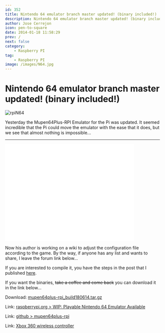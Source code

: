 ```yaml
---
id: 352
title: Nintendo 64 emulator branch master updated! (binary included!)
description: Nintendo 64 emulator branch master updated! (binary included!)
author: Jose Cerrejon
icon: pen-to-square
date: 2014-01-18 11:58:29
prev: /
next: false
category:
    - Raspberry PI
tag:
    - Raspberry PI
image: /images/N64.jpg
---
```


# Nintendo 64 emulator branch master updated! (binary included!)

![rpiN64](/images/N64.jpg)

Yesterday the Mupen64Plus-RPI Emulator for the Pi was updated. It seemed incredible that the Pi could move the emulator with the ease that it does, but we see that almost nothing is impossible...

---

<iframe width="420" height="315" src="//www.youtube.com/embed/fGkHx3CvLUo" frameborder="0" allowfullscreen></iframe>

Now his author is working on a wiki to adjust the configuration file according to the game. By the way, if anyone has any list and wants to share, I leave the forum link below...

If you are interested to compile it, you have the steps in the post that I published [
here](/post.php?id=285).

If you want the binaries, ~~take a coffee and come back~~ you can download it in the link below...

Download: [mupen64plus-rpi_build180614.tar.gz](/res/mupen64plus-rpi_build180614.tar.gz)

Link: [raspberrypi.org > WIP: Playable Nintendo 64 Emulator Available](https://www.raspberrypi.org/forum/viewtopic.php?f=78&t=58395)

Link: [github > mupen64plus-rpi](https://github.com/ricrpi/mupen64plus-rpi)

Link: [Xbox 360 wireless controller](https://www.raspberrypi.org/forum/viewtopic.php?p=461994#p461994)
